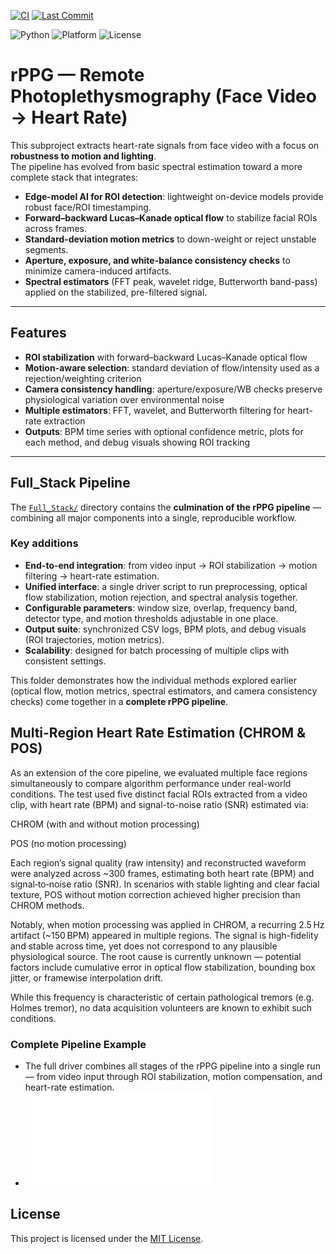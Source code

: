 [![CI](https://github.com/hschn58/rPPG/actions/workflows/ci.yml/badge.svg?branch=main)](https://github.com/hschn58/rPPG/actions/workflows/ci.yml)
[![Last Commit](https://img.shields.io/github/last-commit/hschn58/rPPG)](https://github.com/hschn58/rPPG/commits/main)

![Python](https://img.shields.io/badge/python-3.10%20|%203.11-blue)
![Platform](https://img.shields.io/badge/platform-linux%20%7C%20macOS-lightgrey)
![License](https://img.shields.io/badge/license-MIT-informational)

# rPPG — Remote Photoplethysmography (Face Video → Heart Rate)

This subproject extracts heart-rate signals from face video with a focus on **robustness to motion and lighting**.  
The pipeline has evolved from basic spectral estimation toward a more complete stack that integrates:

- **Edge-model AI for ROI detection**: lightweight on-device models provide robust face/ROI timestamping.  
- **Forward–backward Lucas–Kanade optical flow** to stabilize facial ROIs across frames.  
- **Standard-deviation motion metrics** to down-weight or reject unstable segments.  
- **Aperture, exposure, and white-balance consistency checks** to minimize camera-induced artifacts.  
- **Spectral estimators** (FFT peak, wavelet ridge, Butterworth band-pass) applied on the stabilized, pre-filtered signal.  

---

## Features

- **ROI stabilization** with forward–backward Lucas–Kanade optical flow  
- **Motion-aware selection**: standard deviation of flow/intensity used as a rejection/weighting criterion  
- **Camera consistency handling**: aperture/exposure/WB checks preserve physiological variation over environmental noise  
- **Multiple estimators**: FFT, wavelet, and Butterworth filtering for heart-rate extraction  
- **Outputs**: BPM time series with optional confidence metric, plots for each method, and debug visuals showing ROI tracking  


---

## Full_Stack Pipeline

The [`Full_Stack/`](./Full_Stack) directory contains the **culmination of the rPPG pipeline** — combining all major components into a single, reproducible workflow.  

### Key additions
- **End-to-end integration**: from video input → ROI stabilization → motion filtering → heart-rate estimation.  
- **Unified interface**: a single driver script to run preprocessing, optical flow stabilization, motion rejection, and spectral analysis together.  
- **Configurable parameters**: window size, overlap, frequency band, detector type, and motion thresholds adjustable in one place.  
- **Output suite**: synchronized CSV logs, BPM plots, and debug visuals (ROI trajectories, motion metrics).  
- **Scalability**: designed for batch processing of multiple clips with consistent settings.  

This folder demonstrates how the individual methods explored earlier (optical flow, motion metrics, spectral estimators, and camera consistency checks) come together in a **complete rPPG pipeline**.

## Multi-Region Heart Rate Estimation (CHROM & POS)

As an extension of the core pipeline, we evaluated multiple face regions simultaneously to compare algorithm performance under real-world conditions. The test used five distinct facial ROIs extracted from a video clip, with heart rate (BPM) and signal-to-noise ratio (SNR) estimated via:

CHROM (with and without motion processing)

POS (no motion processing)

Each region’s signal quality (raw intensity) and reconstructed waveform were analyzed across ~300 frames, estimating both heart rate (BPM) and signal‑to‑noise ratio (SNR). In scenarios with stable lighting and clear facial texture, POS without motion correction achieved higher precision than CHROM methods. 

Notably, when motion processing was applied in CHROM, a recurring 2.5 Hz artifact (~150 BPM) appeared in multiple regions. The signal is high-fidelity and stable across time, yet does not correspond to any plausible physiological source. The root cause is currently unknown — potential factors include cumulative error in optical flow stabilization, bounding box jitter, or framewise interpolation drift.

While this frequency is characteristic of certain pathological tremors (e.g. Holmes tremor), no data acquisition volunteers are known to exhibit such conditions.

### Complete Pipeline Example
- The full driver combines all stages of the rPPG pipeline into a single run — from video input through ROI stabilization, motion compensation, and heart-rate estimation.  
- ![Complete pipeline driver output](./Full_Result_Example.pdf)


## License

This project is licensed under the [MIT License](./LICENSE).

